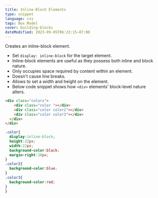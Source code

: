 ```yaml
---
title: Inline-Block Elements
type: snippet
language: css
tags: Box Model
cover: building-blocks
dateModified: 2023‐09‐05T06:23:15−07:00
---
```


Creates an inline-block element.

- Set `display: inline-block` for the target element.
- Inline-block elements are useful as they possess both inline and block nature.
- Only occupies space required by content within an element.
- Doesn't cause line breaks.
- Allows to set a width and height on the element.
- Below code snippet shows how `<div>` elements' block-level nature alters.


```html
<div class="colors">
    <div class="color "></div>
    <div class="color color2"></div>
    <div class="color color3"></div>
  </div>
</div>
```

```css
.color{
  display:inline-block;
  height:22px;
  width:22px;
  background-color:black;
  margin-right:10px;
}
.color2{
  background-color:blue;
}
.color3{
  background-color:red;
}
}
```
